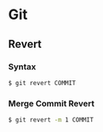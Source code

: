 # Git

## Revert

### Syntax

```bash
$ git revert COMMIT 
```

### Merge Commit Revert

```bash
$ git revert -m 1 COMMIT 
```

